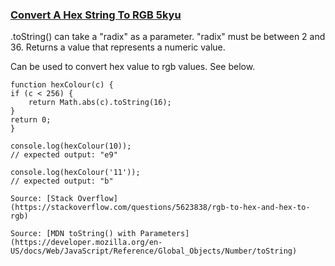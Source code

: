 
### [Convert A Hex String To RGB 5kyu ](https://www.codewars.com/kata/5282b48bb70058e4c4000fa7/train/javascript)

.toString() can take a "radix" as a parameter. "radix" must be between 2 and 36. Returns a value that represents a numeric value. 

Can be used to convert hex value to rgb values. See below. 

    function hexColour(c) {
    if (c < 256) {
        return Math.abs(c).toString(16);
    }
    return 0;
    }

    console.log(hexColour(10));
    // expected output: "e9"

    console.log(hexColour('11'));
    // expected output: "b"

    Source: [Stack Overflow](https://stackoverflow.com/questions/5623838/rgb-to-hex-and-hex-to-rgb)

    Source: [MDN toString() with Parameters](https://developer.mozilla.org/en-US/docs/Web/JavaScript/Reference/Global_Objects/Number/toString)

